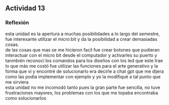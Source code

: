 ## Actividad 13 

### Reflexión

esta unidad es la apertura a muchas posibilidades a lo largo del semestre, fue interesante utilizar el micro:bit y da la posibilidad a crear demasiadas cosas.  
de las cosas que mas se me hicieron facil fue crear botones que pudieran interactuar con el micro bit desde el computador y activarles su puerto y tanmbién reconocí los comandos para los diseños con los led que este trae  
lo que más me costó fue utilizar las funciones para el arte generativo y la forma que vi y encontré de solucionarlo era decirle a chat gpt que me dijera como las podia implementar con ejemplo y yo la modifiqué a tal punto que me sirviera  
esta unidad no me incomodó tanto pues la gran parte fue sencilla, no tuve frustraciones mayores, los problemas con los que me topaba encontraba como solucionarlos 
